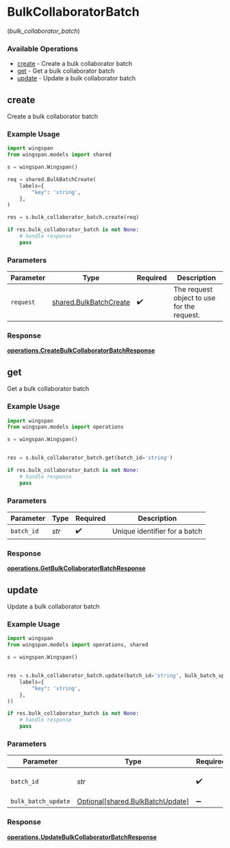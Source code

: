 # BulkCollaboratorBatch
(*bulk_collaborator_batch*)

### Available Operations

* [create](#create) - Create a bulk collaborator batch
* [get](#get) - Get a bulk collaborator batch
* [update](#update) - Update a bulk collaborator batch

## create

Create a bulk collaborator batch

### Example Usage

```python
import wingspan
from wingspan.models import shared

s = wingspan.Wingspan()

req = shared.BulkBatchCreate(
    labels={
        "key": 'string',
    },
)

res = s.bulk_collaborator_batch.create(req)

if res.bulk_collaborator_batch is not None:
    # handle response
    pass
```

### Parameters

| Parameter                                                        | Type                                                             | Required                                                         | Description                                                      |
| ---------------------------------------------------------------- | ---------------------------------------------------------------- | ---------------------------------------------------------------- | ---------------------------------------------------------------- |
| `request`                                                        | [shared.BulkBatchCreate](../../models/shared/bulkbatchcreate.md) | :heavy_check_mark:                                               | The request object to use for the request.                       |


### Response

**[operations.CreateBulkCollaboratorBatchResponse](../../models/operations/createbulkcollaboratorbatchresponse.md)**


## get

Get a bulk collaborator batch

### Example Usage

```python
import wingspan
from wingspan.models import operations

s = wingspan.Wingspan()


res = s.bulk_collaborator_batch.get(batch_id='string')

if res.bulk_collaborator_batch is not None:
    # handle response
    pass
```

### Parameters

| Parameter                     | Type                          | Required                      | Description                   |
| ----------------------------- | ----------------------------- | ----------------------------- | ----------------------------- |
| `batch_id`                    | *str*                         | :heavy_check_mark:            | Unique identifier for a batch |


### Response

**[operations.GetBulkCollaboratorBatchResponse](../../models/operations/getbulkcollaboratorbatchresponse.md)**


## update

Update a bulk collaborator batch

### Example Usage

```python
import wingspan
from wingspan.models import operations, shared

s = wingspan.Wingspan()


res = s.bulk_collaborator_batch.update(batch_id='string', bulk_batch_update=shared.BulkBatchUpdate(
    labels={
        "key": 'string',
    },
))

if res.bulk_collaborator_batch is not None:
    # handle response
    pass
```

### Parameters

| Parameter                                                                  | Type                                                                       | Required                                                                   | Description                                                                |
| -------------------------------------------------------------------------- | -------------------------------------------------------------------------- | -------------------------------------------------------------------------- | -------------------------------------------------------------------------- |
| `batch_id`                                                                 | *str*                                                                      | :heavy_check_mark:                                                         | Unique identifier for a batch                                              |
| `bulk_batch_update`                                                        | [Optional[shared.BulkBatchUpdate]](../../models/shared/bulkbatchupdate.md) | :heavy_minus_sign:                                                         | N/A                                                                        |


### Response

**[operations.UpdateBulkCollaboratorBatchResponse](../../models/operations/updatebulkcollaboratorbatchresponse.md)**

